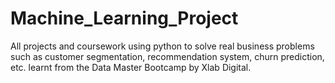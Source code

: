 # Machine_Learning_Project
All projects and coursework using python to solve real business problems such as customer segmentation, recommendation system, churn prediction, etc.  learnt from the Data Master Bootcamp by Xlab Digital. 

